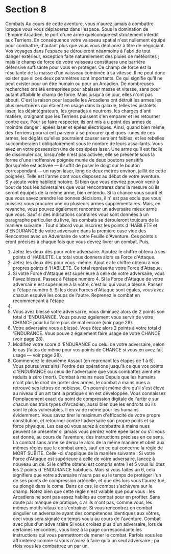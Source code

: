 # Section 8

Combats
Au cours de cette aventure, vous n'aurez jamais à combattre
lorsque  vous vous déplacerez dans l'espace. Sous la domination
de l'Empire Arcadien, le port d'une arme quelconque est
strictement interdit aux Terriens. En conséquence votre vaisseau
spatial n'est nullement équipé pour combattre, d'autant plus que
vous vous dépl acez à titre de négociant. Vos voyages dans
l'espace se dérouleront néanmoins à l'abri de tout danger
extérieur, exception faite naturellement des pluies de météorites
; mais le champ de force de votre vaisseau constituera une
barrière défensive suffisante  pour vous en protéger. Ce champ de
force est la résultante de la masse d'un vaisseau combinée à sa
vitesse. Il ne peut donc exister que si ces deux paramètres sont
importants. Ce qui signifie qu'il ne peut exister pour un être
humain ou pour un Arcadien. De nombreuses recherches ont été
entreprises pour abaisser masse et vitesse, sans pour autant
affaiblir le champ de force. Mais jusqu'à ce jour, elles n'ont pas
abouti. C'est la raison pour laquelle les Arcadiens ont détruit les
armes les plus meurtrières qui étaient en usage dans la galaxie,
telles les pistolets laser, les désintégrateurs, les grenades  à
neutrons, les charges d'anti matière, craignant que les Terriens
puissent s'en emparer et les retourner contre eux. Pour se faire
respecter, ils ont mis a u point des armes de moindre danger :
épées laser et épées électriques. Ainsi, quand bien même des
Terriens pourrai ent parvenir à se procurer quel ques -unes de ces
armes, les dégâts qu'elles pourraient causer seraient faibles, et
les rebelles succomberaien t obligatoirement sous le nombre de
leurs assaillants. Vous avez en votre possession une de ces épées
laser. Une arme qu'il est facile de dissimuler car, lorsqu'elle n'est
pas activée, elle se présente sous la forme d'une inoffensive
poignée munie de deux boutons sensitifs (lorsqu'elle est activée
— il suffit de poser le doigt sur le bouton correspondant — un
rayon laser, long de deux mètres environ, jaillit de cette poignée).
Telle est l'arme dont vous disposez au début de votre aventure.
S'y ajoute votre habileté notoire. Si bien que vous devriez pouvoir
venir à bout de tous les adversaires que vous rencontrerez dans
la mesure où ils seront équipés de la même arme, bien entendu.
Si la chance vous sourit et que vous savez prendre les bonnes
décisions, il n' est pas exclu que vous puissiez vous procurer une
ou plusieurs armes supplémentaires. Mais, en revanche, vous
pouvez également rencontrer un adversaire mieux armé que
vous. Sauf si des indications contraires vous sont données à un
paragraphe particulier du  livre, les combats se dérouleront
toujours de la manière suivante : Tout d'abord vous inscrirez les
points d 'HABlLETE et d'ENDURANCE  de votre adversaire
dans la première case vide des Rencontres avec un Adversaire de
votre  Feuille d'Aventure.  Ces points s eront précisés à chaque
fois que vous devrez livrer un combat. Puis,
1. Jetez les deux dés pour votre adversaire. Ajoutez le chiffre
obtenu à ses points d 'HABlLETE.  Le total vous donnera alors
sa Force d'Attaque.
2. Jetez les deux dés pour vous -même. Ajout ez le chiffre obtenu à
vos propres points d 'HABlLETE.  Ce total représente votre
Force d'Attaque.
3. Si votre  Force d'Attaque  est supérieure à celle de votre
adversaire, vous l'avez blessé. Passez à l'étape numéro 4. Si la
Force d'Attaque  de votre adversair e est supérieure à la vôtre,
c'est lui qui vous a blessé. Passez à l'étape numéro 5. Si les deux
Forces d'Attaque  sont égales, vous avez chacun esquivé les
coups de l'autre. Reprenez le combat en recommençant à l'étape
1.
4. Vous avez blessé votre adversai re, vous diminuez alors de 2
points son total d 'ENDURANCE.  Vous pouvez également vous
servir de votre  CHANCE  pour lui faire plus de mal encore (voir
page 28).
5. Votre adversaire vous a blessé. Vous ôtez alors 2 points à votre
total d 'ENDURANCE.  Vous pouve z également faire usage de
votre  CHANCE  (voir page 28).
6. Modifiez votre score d 'ENDURANCE  ou celui de votre
adversaire, selon le cas (faites de même pour vos points de
CHANCE  si vous en avez fait usage — voir page 28).
7. Commencez le deuxième  Assaut  (en reprenant les étapes de 1
à 6). Vous poursuivrez ainsi l'ordre des opérations jusqu'à ce que
vos points d 'ENDURANCE ou ceux de l'adversaire que vous
combattez aient été réduits à zéro (mort).
Combat à mains nues
Depuis que les humains n'ont plus le droit de porter des armes,
le combat à mains nues a retrouvé ses lettres de noblesse. On
pourrait même dire qu'il s'est élevé au niveau d'un art tant la
pratique s'en est développée. Vous connaissez l'emplacement
exact du point de compression digitale de l'artèr e sur chacun des
trois types d'Arcadien, aussi bien que les endroits où ils sont le
plus vulnérables. Il en va de même pour les humains
évidemment. Vous savez tirer le maximum d'efficacité de votre
propre constitution, et retourner contre l'adversaire son propre
poids et sa force physique. Les cas où vous aurez à combattre à
mains nues peuvent se présenter si jamais vous perdez votre épée
laser ou s'il vous est donné, au cours de l'aventure, des
instructions précises en ce sens.
La combat sans arme se dérou le alors de la même manière et
obéit aux mêmes règles que le combat armé, sauf en ce qui
concerne la règle de  MORT SUBITE.  Celle -ci s'applique de la
manière suivante :
Si votre  Force d'Attaque  est supérieure à celle de votre
adversaire, lancez à nouveau un  dé. Si le chiffre obtenu est
compris entre 1 et 5 vous lui ôtez les 2 points d 'ENDURANCE
habituels. Mais si vous faites un 6, cela signifiera que votre
adversaire n'aura pas eu le temps de protéger l'un de ses points
de compression artérielle, et que dès lors vous l'aurez tué, ou
plongé dans le coma. Dans ce cas, le combat s'achèvera sur le
champ. Notez bien que cette règle n'est valable que pour vous :
les Arcadiens ne sont pas assez habiles au combat pour en
profiter. Sans doute par manque de pratique, c ar ils n'ont pas,
comme vous, les mêmes motifs vitaux de
s'entraîner. Si vous rencontrez en combat singulier un adversaire
ayant des compétences identiques aux vôtres, ceci vous sera
signalé en temps voulu au cours de l'aventure.
Combat avec plus d'un adve rsaire
Si vous croisez plus d'un adversaire, lors de certaines rencontres,
vous lirez à la page correspondante les instructions qui vous
permettront de mener le combat. Parfois vous les affronterez
comme si vous n'aviez à faire qu'à un seul adversaire ; pa rfois
vous les combattrez un par un.